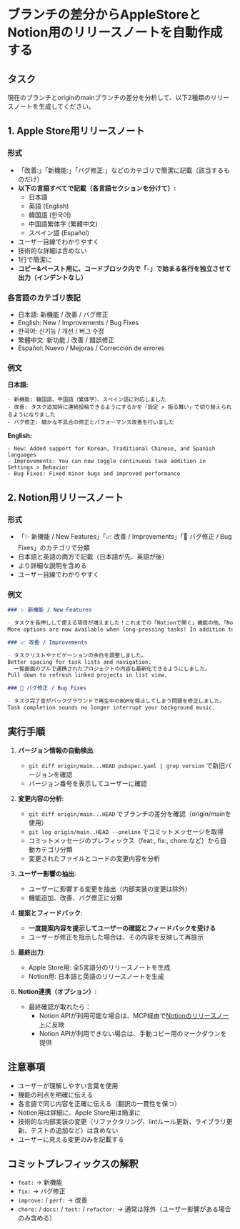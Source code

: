 # ブランチの差分からAppleStoreとNotion用のリリースノートを自動作成する

## タスク

現在のブランチとoriginのmainブランチの差分を分析して、以下2種類のリリースノートを生成してください。

## 1. Apple Store用リリースノート

### 形式

- 「改善:」「新機能:」「バグ修正:」などのカテゴリで簡潔に記載（該当するものだけ）
- **以下の言語すべてで記載（各言語セクションを分けて）:**
  - 日本語
  - 英語 (English)
  - 韓国語 (한국어)
  - 中国語繁体字 (繁體中文)
  - スペイン語 (Español)
- ユーザー目線でわかりやすく
- 技術的な詳細は含めない
- 1行で簡潔に
- **コピー&ペースト用に、コードブロック内で「-」で始まる各行を独立させて出力（インデントなし）**

### 各言語のカテゴリ表記

- 日本語: 新機能 / 改善 / バグ修正
- English: New / Improvements / Bug Fixes
- 한국어: 신기능 / 개선 / 버그 수정
- 繁體中文: 新功能 / 改善 / 錯誤修正
- Español: Nuevo / Mejoras / Corrección de errores

### 例文

**日本語:**

```
- 新機能: 韓国語、中国語（繁体字）、スペイン語に対応しました
- 改善: タスク追加時に連続投稿できるようにするかを「設定 > 振る舞い」で切り替えられるようになりました
- バグ修正: 細かな不具合の修正とパフォーマンス改善を行いました
```

**English:**

```
- New: Added support for Korean, Traditional Chinese, and Spanish languages
- Improvements: You can now toggle continuous task addition in Settings > Behavior
- Bug Fixes: Fixed minor bugs and improved performance
```

## 2. Notion用リリースノート

### 形式

- 「✨ 新機能 / New Features」「📈 改善 / Improvements」「🐛 バグ修正 / Bug Fixes」のカテゴリで分類
- 日本語と英語の両方で記載（日本語が先、英語が後）
- より詳細な説明を含める
- ユーザー目線でわかりやすく

### 例文

```markdown
### ✨ 新機能 / New Features

- タスクを長押しして使える項目が増えました！これまでの「Notionで開く」機能の他、「Notionリンクをコピー」「タイトルをコピー」「タスクの複製」が追加されました。
More options are now available when long-pressing tasks! In addition to the existing "Open in Notion" feature, we've added "Copy Notion Link", "Copy Title", and "Duplicate Task".

### 📈 改善 / Improvements

- タスクリストやナビゲーションの余白を調整しました。
Better spacing for task lists and navigation.
- 一覧画面のプルで連携されたプロジェクトの内容も最新化できるようにしました。
Pull down to refresh linked projects in list view.

### 🐛 バグ修正 / Bug Fixes

- タスク完了音がバックグラウンドで再生中のBGMを停止してしまう問題を修正しました。
Task completion sounds no longer interrupt your background music.
```

## 実行手順

1. **バージョン情報の自動検出**:
   - `git diff origin/main...HEAD pubspec.yaml | grep version` で新旧バージョンを確認
   - バージョン番号を表示してユーザーに確認

2. **変更内容の分析**:
   - `git diff origin/main...HEAD` でブランチの差分を確認（origin/mainを使用）
   - `git log origin/main..HEAD --oneline` でコミットメッセージを取得
   - コミットメッセージのプレフィックス（feat:, fix:, chore:など）から自動カテゴリ分類
   - 変更されたファイルとコードの変更内容を分析

3. **ユーザー影響の抽出**:
   - ユーザーに影響する変更を抽出（内部実装の変更は除外）
   - 機能追加、改善、バグ修正に分類

4. **提案とフィードバック**:
   - **一度提案内容を提示してユーザーの確認とフィードバックを受ける**
   - ユーザーが修正を指示した場合は、その内容を反映して再提示

5. **最終出力**:
   - Apple Store用: 全5言語分のリリースノートを生成
   - Notion用: 日本語と英語のリリースノートを生成

6. **Notion連携（オプション）**:
   - 最終確認が取れたら：
     - Notion APIが利用可能な場合は、MCP経由で[Notionのリリースノート](https://www.notion.so/yumikokh/Release-Notes-18154c37a54c807b8ac6ef6612524378?source=copy_link)に反映
     - Notion APIが利用できない場合は、手動コピー用のマークダウンを提供

## 注意事項

- ユーザーが理解しやすい言葉を使用
- 機能の利点を明確に伝える
- 各言語で同じ内容を正確に伝える（翻訳の一貫性を保つ）
- Notion用は詳細に、Apple Store用は簡潔に
- 技術的な内部実装の変更（リファクタリング、lintルール更新、ライブラリ更新、テストの追加など）は含めない
- ユーザーに見える変更のみを記載する

## コミットプレフィックスの解釈

- `feat:` → 新機能
- `fix:` → バグ修正
- `improve:` / `perf:` → 改善
- `chore:` / `docs:` / `test:` / `refactor:` → 通常は除外（ユーザー影響がある場合のみ含める）
